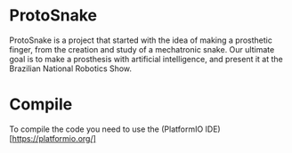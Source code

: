 # ProtoSnake

ProtoSnake is a project that started with the idea of making a prosthetic finger, from the creation and study of a mechatronic snake. Our ultimate goal is to make a prosthesis with artificial intelligence, and present it at the Brazilian National Robotics Show. 

# Compile

To compile the code you need to use the (PlatformIO IDE)[https://platformio.org/]